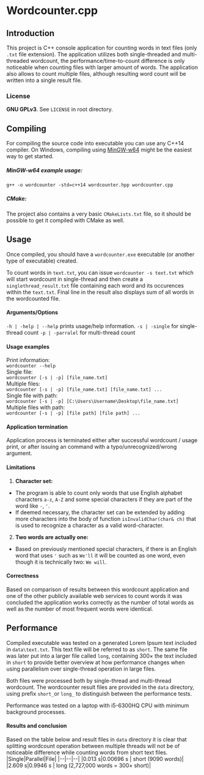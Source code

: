 
# Wordcounter.cpp
## Introduction
This project is C++ console application for counting words in text files (only `.txt` file extension). The application utilizes both single-threaded and multi-threaded wordcount, the performance/time-to-count difference is only noticeable when counting files with larger amount of words. The application also allows to count multiple files, although resulting word count will be written into a single result file.

### License
**GNU GPLv3**. See `LICENSE` in root directory.

## Compiling
For compiling the source code into executable you can use any C++14 compiler.
On Windows, compiling using [MinGW-w64](https://www.mingw-w64.org/) might be the easiest way to get started.

##### MinGW-w64 example usage:
`g++ -o wordcounter -std=c++14 wordcounter.hpp wordcounter.cpp` 

##### CMake:
The project also contains a very basic `CMakeLists.txt` file, so it should be possible to get it compiled with CMake as well.

## Usage
Once compiled, you should have a `wordcounter.exe` executable (or another type of executable) created.

To count words in `text.txt`, you can issue
`wordcounter -s text.txt` which will start wordcount in single-thread and then create a `singlethread_result.txt` file containing each word and its occurences within the `text.txt`. Final line in the result also displays sum of all words in the wordcounted file.

#### Arguments/Options
`-h | -help | --help` prints usage/help information.
`-s | -single` for single-thread count
`-p | -parralel` for multi-thread count

#### Usage examples
Print information:  
`wordcounter --help`  
Single file:  
`wordcounter [-s | -p] [file_name.txt]`  
Multiple files:  
`wordcounter [-s | -p] [file_name.txt] [file_name.txt] ...`  
Single file with path:  
`wordcounter [-s | -p] [C:\Users\Username\Desktop\file_name.txt]`  
Multiple files with path:  
`wordcounter [-s | -p] [file path] [file path] ...`  

#### Application termination
Application process is terminated either after successful wordcount / usage print, or after issuing an command with a typo/unrecognized/wrong argument.

#### Limitations

 1. **Character set:**
- The program is able to count only words that use English alphabet characters `a-z`, `A-Z` and some special characters if they are part of the word like `-`, `'`.
- If deemed necessary, the character set can be extended by adding more characters into the body of function `isInvalidChar(char& ch)` that is used to recognize a character as a valid word-character.

2. **Two words are actually one:**
- Based on previously mentioned special characters, if there is an English word that uses `'` such as `We'll` it will be counted as one word, even though it is technically two: `We will`.

#### Correctness
Based on comparison of results between this wordcount application and one of the other publicly available web services to count words it was concluded the application works correctly as the number of total words as well as the number of most frequent words were identical.

## Performance
Compiled executable was tested on a generated Lorem Ipsum text included in `data\text.txt`. This text file will be referred to as `short`. The same file was later put into a larger file called `long`, containing 300× the text included in `short` to provide better overview at how performance changes when using parallelism over single-thread operation in large files.

Both files were processed both by single-thread and multi-thread wordcount. The wordcounter result files are provided in the `data` directory, using prefix `short_`or `long_` to distinguish between the performance tests.

Performance was tested on a laptop with i5-6300HQ CPU with minimum background processes.
#### Results and conclusion
Based on the table below and result files in `data` directory it is clear that splitting wordcount operation between multiple threads will not be of noticeable difference while counting words from short text files.
|Single|Parallel|File|
|--|--|--|
|0.013 s|0.00696 s | short (9090 words)|
|2.609 s|0.9946 s  | long (2,727,000 words = 300× short)|


